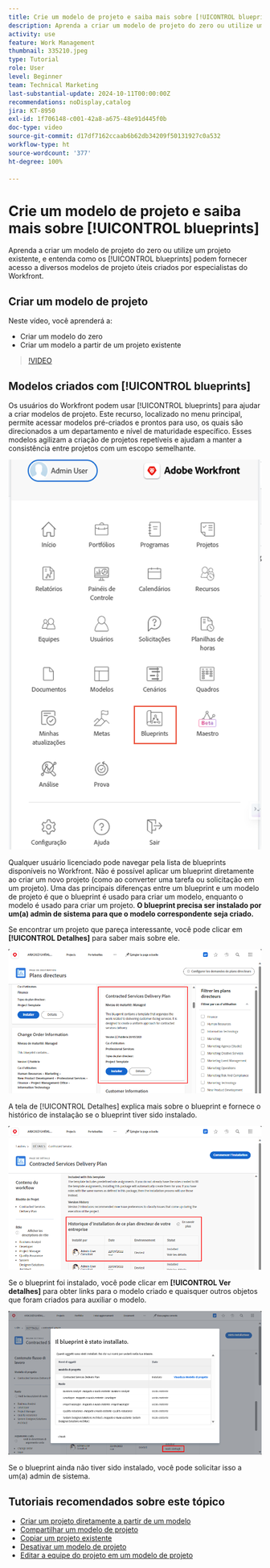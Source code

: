 ```yaml
---
title: Crie um modelo de projeto e saiba mais sobre [!UICONTROL blueprints]
description: Aprenda a criar um modelo de projeto do zero ou utilize um projeto existente, e entenda como os [!UICONTROL blueprints] podem fornecer acesso a diversos modelos de projeto úteis criados por especialistas do Workfront.
activity: use
feature: Work Management
thumbnail: 335210.jpeg
type: Tutorial
role: User
level: Beginner
team: Technical Marketing
last-substantial-update: 2024-10-11T00:00:00Z
recommendations: noDisplay,catalog
jira: KT-8950
exl-id: 1f706148-c001-42a8-a675-48e91d445f0b
doc-type: video
source-git-commit: d17df7162ccaab6b62db34209f50131927c0a532
workflow-type: ht
source-wordcount: '377'
ht-degree: 100%

---
```


# Crie um modelo de projeto e saiba mais sobre [!UICONTROL blueprints]

Aprenda a criar um modelo de projeto do zero ou utilize um projeto existente, e entenda como os [!UICONTROL blueprints] podem fornecer acesso a diversos modelos de projeto úteis criados por especialistas do Workfront.

## Criar um modelo de projeto

Neste vídeo, você aprenderá a:

* Criar um modelo do zero
* Criar um modelo a partir de um projeto existente

>[!VIDEO](https://video.tv.adobe.com/v/335210/?quality=12&learn=on&enablevpops)

## Modelos criados com [!UICONTROL blueprints]

Os usuários do Workfront podem usar [!UICONTROL blueprints] para ajudar a criar modelos de projeto. Este recurso, localizado no menu principal, permite acessar modelos pré-criados e prontos para uso, os quais são direcionados a um departamento e nível de maturidade específico. Esses modelos agilizam a criação de projetos repetíveis e ajudam a manter a consistência entre projetos com um escopo semelhante.

![Blueprints no menu principal](assets/pt-blueprints-01.png)

Qualquer usuário licenciado pode navegar pela lista de blueprints disponíveis no Workfront. Não é possível aplicar um blueprint diretamente ao criar um novo projeto (como ao converter uma tarefa ou solicitação em um projeto). Uma das principais diferenças entre um blueprint e um modelo de projeto é que o blueprint é usado para criar um modelo, enquanto o modelo é usado para criar um projeto. **O blueprint precisa ser instalado por um(a) admin de sistema para que o modelo correspondente seja criado.**

Se encontrar um projeto que pareça interessante, você pode clicar em **[!UICONTROL Detalhes]** para saber mais sobre ele.

![Lista de blueprints](assets/pt-blueprints-02.png)

A tela de [!UICONTROL Detalhes] explica mais sobre o blueprint e fornece o histórico de instalação se o blueprint tiver sido instalado.

![Detalhes sobre o uso de um blueprint](assets/pt-blueprints-03.png)

Se o blueprint foi instalado, você pode clicar em **[!UICONTROL Ver detalhes]** para obter links para o modelo criado e quaisquer outros objetos que foram criados para auxiliar o modelo.

![Detalhes sobre a instalação de um blueprint](assets/pt-blueprints-04.png)

Se o blueprint ainda não tiver sido instalado, você pode solicitar isso a um(a) admin de sistema.

## Tutoriais recomendados sobre este tópico

* [Criar um projeto diretamente a partir de um modelo](/help/manage-work/create-and-manage-project-templates/create-a-project-directly-from-a-template.md)
* [Compartilhar um modelo de projeto](/help/manage-work/create-and-manage-project-templates/share-a-project-template.md)
* [Copiar um projeto existente](/help/manage-work/manage-projects/copy-an-existing-project.md)
* [Desativar um modelo de projeto](/help/manage-work/create-and-manage-project-templates/deactivate-a-project-template.md)
* [Editar a equipe do projeto em um modelo de projeto](/help/manage-work/create-and-manage-project-templates/edit-the-project-team-in-a-project-template.md)

